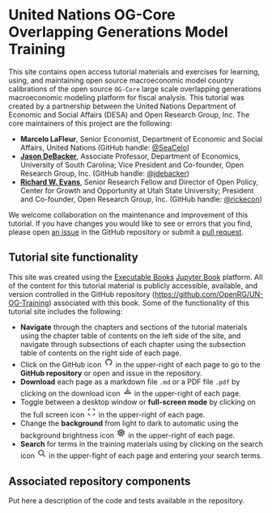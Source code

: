 # United Nations OG-Core Overlapping Generations Model Training

This site contains open access tutorial materials and exercises for learning, using, and maintaining open source macroeconomic model country calibrations of the open source `OG-Core` large scale overlapping generations macroeconomic modeling platform for fiscal analysis. This tutorial was created by a partnership between the United Nations Department of Economic and Social Affairs (DESA) and Open Research Group, Inc. The core maintainers of this project are the following:
* **Marcelo LaFleur**, Senior Economist, Department of Economic and Social Affairs, United Nations (GitHub handle: [@SeaCelo](https://github.com/SeaCelo))
* [**Jason DeBacker**](https://jasondebacker.com/), Associate Professor, Department of Economics, University of South Carolina; Vice President and Co-founder, Open Research Group, Inc. (GitHub handle: [@jdebacker](https://github.com/jdebacker))
* [**Richard W. Evans**](https://sites.google.com/site/rickecon), Senior Research Fellow and Director of Open Policy, Center for Growth and Opportunity at Utah State University; President and Co-founder, Open Research Group, Inc. (GitHub handle: [@rickecon](https://github.com/rickecon))

We welcome collaboration on the maintenance and improvement of this tutorial. If you have changes you would like to see or errors that you find, please open [an issue](https://github.com/OpenRG/UN-OG-Training/issues) in the GitHub repository or submit a [pull request](https://github.com/OpenRG/UN-OG-Training/pulls).


## Tutorial site functionality
This site was created using the [Executable Books](https://executablebooks.org/) [Jupyter Book](https://jupyterbook.org/) platform. All of the content for this tutorial material is publicly accessible, available, and version controlled in the GitHub repository (https://github.com/OpenRG/UN-OG-Training) associated with this book. Some of the functionality of this tutorial site includes the following:
* **Navigate** through the chapters and sections of the tutorial materials using the chapter table of contents on the left side of the site, and navigate through subsections of each chapter using the subsection table of contents on the right side of each page.
* Click on the GitHub icon <img src="./images/icon_GitHub.png" width="20px"> in the upper-right of each page to go to the **GitHub repository** or open and issue in the repository.
* **Download** each page as a markdown file `.md` or a PDF file `.pdf` by clicking on the download icon <img src="./images/icon_download.png" width="20px"> in the upper-right of each page.
* Toggle between a desktop window or **full-screen mode** by clicking on the full screen icon <img src="./images/icon_fullscreen.png" width="20px"> in the upper-right of each page.
* Change the **background** from light to dark to automatic using the background brightness icon <img src="./images/icon_background.png" width="20px"> in the upper-right of each page.
* **Search** for terms in the training materials using by clicking on the search icon <img src="./images/icon_search.png" width="20px"> in the upper-fight of each page and entering your search terms.


## Associated repository components
Put here a description of the code and tests available in the repository.
